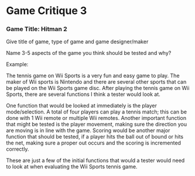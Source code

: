 # Game Critique 3

### Game Title: Hitman 2 

Give title of game, type of game and game designer/maker 

Name 3-5 aspects of the game you think should be tested and why?

Example: 

The tennis game on Wii Sports is a very fun and easy game to play. The maker of Wii sports is Nintendo and there are several other sports that can be played on the Wii Sports game disc. After playing the tennis game on Wii Sports, there are several functions I think a tester would look at.

One function that would be looked at immediately is the player mode/selection. A total of four players can play a tennis match; this can be done with 1 Wii remote or multiple Wii remotes. Another important function that might be tested is the player movement, making sure the direction you are moving is in line with the game.  Scoring would be another major function that should be tested, if a player hits the ball out of bound or hits the net, making sure a proper out occurs and the scoring is incremented correctly.

These are just a few of the initial functions that would a tester would need to look at when evaluating the Wii Sports tennis game. 
